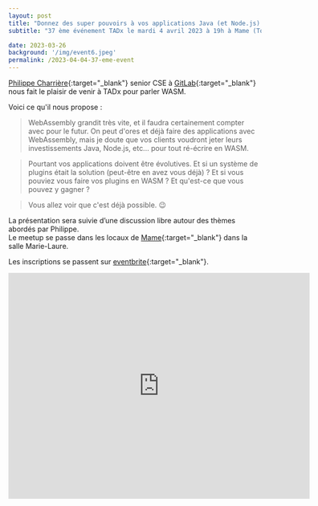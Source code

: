 ```yaml
---
layout: post
title: "Donnez des super pouvoirs à vos applications Java (et Node.js) avec des plugins WebAssembly avec Extism."
subtitle: "37 ème événement TADx le mardi 4 avril 2023 à 19h à Mame (Tours, 37)"

date: 2023-03-26
background: '/img/event6.jpeg'
permalink: /2023-04-04-37-eme-event
---
```

[Philippe Charrière](https://twitter.com/k33g_org){:target="_blank"} senior CSE à [GitLab](https://gitlab.com){:target="_blank"} nous fait le plaisir de venir à TADx pour parler WASM.

Voici ce qu'il nous propose :  
>WebAssembly grandit très vite, et il faudra certainement compter avec pour le futur. On peut d'ores et déjà faire des applications avec WebAssembly, mais je doute que vos clients voudront jeter leurs investissements Java, Node.js, etc... pour tout ré-écrire en WASM.

>Pourtant vos applications doivent être évolutives. Et si un système de plugins était la solution (peut-être en avez vous déjà) ? Et si vous pouviez vous faire vos plugins en WASM ? Et qu'est-ce que vous pouvez y gagner ?

>Vous allez voir que c'est déjà possible. 😉

La présentation sera suivie d’une discussion libre autour des thèmes abordés par Philippe.  
Le meetup se passe dans les locaux de [Mame](https://mame-tours.com/){:target="_blank"} dans la salle Marie-Laure.

Les inscriptions se passent sur [eventbrite](https://www.eventbrite.fr/e/billets-tadx-donnez-des-super-pouvoirs-a-vos-applis-avec-wasm-via-extism-599447863697){:target="_blank"}.

<iframe src="https://www.google.com/maps/embed?pb=!1m14!1m8!1m3!1d5401.937664338934!2d0.668619!3d47.393041!3m2!1i1024!2i768!4f13.1!3m3!1m2!1s0x0%3A0xf59dd58d55f79b77!2sMAME!5e0!3m2!1sfr!2sfr!4v1572774528763!5m2!1sfr!2sfr" width="600" height="450" frameborder="0" style="border:0;" allowfullscreen=""></iframe>
